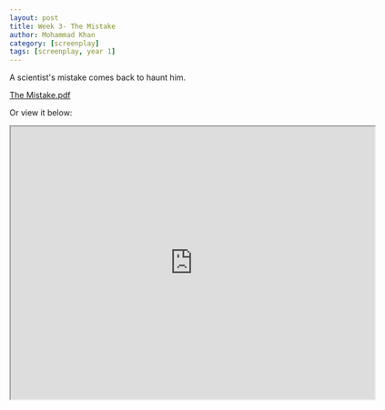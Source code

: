 ```yaml
---
layout: post
title: Week 3- The Mistake
author: Mohammad Khan
category: [screenplay]
tags: [screenplay, year 1]
---
```

<p>A scientist's mistake comes back to haunt him.</p>



<a href="https://drive.google.com/file/d/17NUrx-D6QDLhKm6a1SzZeTFGETzdUNBT/view?usp=sharing">
The Mistake.pdf</a>

Or view it below: 
<iframe src="https://drive.google.com/file/d/17NUrx-D6QDLhKm6a1SzZeTFGETzdUNBT/preview" width="640" height="480" allow="autoplay"></iframe>
